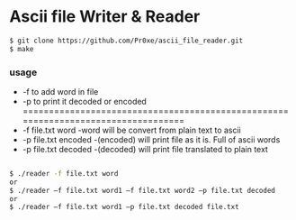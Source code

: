 # Ascii file Writer & Reader

```sh
$ git clone https://github.com/Pr0xe/ascii_file_reader.git
$ make 
```
### usage 
* -f to add word in file 
* -p to print it decoded or encoded 
==================================================================================
* -f file.txt word    -word will be convert from plain text to ascii
* -p file.txt encoded -(encoded) will print file as it is. Full of ascii words
* -p file.txt decoded -(decoded) will print file translated to plain text

```sh

$ ./reader -f file.txt word 
or
$ ./reader –f file.txt word1 –f file.txt word2 –p file.txt decoded
or
$ ./reader –f file.txt word1 –p file.txt decoded file.txt
